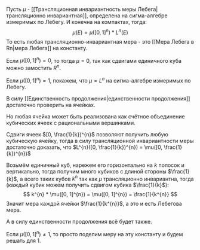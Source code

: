 Пусть $\mu$ - [[Трансляционная инвариантность меры Лебега|трансляционно инвариантная]], определена на сигма-алгебре измеримых по Лебегу. И конечна на компактах, тогда:
$$
\mu(E) = \mu([0, 1]^{n})* L^{n}(E)
$$
То есть любая трансляционно-инвариантная мера - это [[Мера Лебега в Rn|мера Лебега]] на константу.

Если $\mu([0, 1]^{n}) = 0$, то тогда $\mu = 0$, так как сдвигами единичного куба можно замостить $R^{n}$.

Если $\mu([0, 1]^{n}) = 1$, покажем, что $\mu = L^{n}$ на сигма-алгебре измеримых по Лебегу.

В силу [[Единственность продолжения|единственности продолжения]] достаточно проверить на ячейках.

Но любая ячейка может быть реализована как счётное объединение кубических ячеек с рациональными вершинками.

Сдвиги ячеек $[0, \frac{1}{k})^{n}$ позволяют получить любую кубическую ячейку, тогда в силу трансляционной инвариантности меры достаточно доказать, что $L^{n}([0, \frac{1}{k})^{n}) = \mu([0, \frac{1}{k})^{n})$

Возьмём единичный куб, нарежем его горизонтально на $k$ полосок и вертикально, тогда получим много кубиков с длиной стороны $\frac{1}{k}$, а всего таких кубов $k^{n}$ так как $\mu$ трансляционно инвариантна, тогда (каждый кубик можем получить сдвигом кубика $\frac{1}{k}$):
$$
k^{n} * \mu([0, 1]^{n}) = \mu([0, 1]^{n}) = \frac{1}{k^{n}}
$$
Значит мера каждой ячейки $\frac{1}{k^{n}}$, а это и есть Лебегова мера.

А в силу единственности продолжения всё будет также.

Если $\mu([0, 1]^{n}) \ne 1$, то просто поделим меру на эту константу и будем решать для 1.
